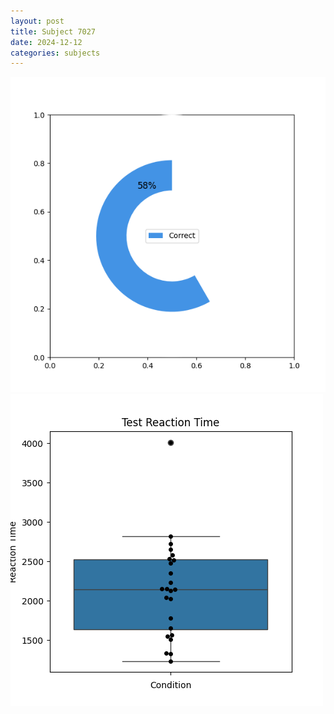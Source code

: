 ```yaml
---
layout: post
title: Subject 7027
date: 2024-12-12
categories: subjects
---
```


![](data/7027/run-2/7027_FN_acc_test.png)
![](data/7027/run-2/7027_FN_rt.png)
